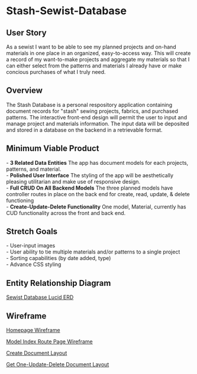 # Stash-Sewist-Database

<h2>User Story</h2>
As a sewist I want to be able to see my planned projects and on-hand materials in one place in an organized, easy-to-access way.  This will create a record of my want-to-make projects and aggregate my materials so that I can either select from the patterns and materials I already have or make concious purchases of what I truly need.

<h2>Overview</h2>
The Stash Database is a personal respository application containing document records for "stash" sewing projects, fabrics, and purchased patterns.  The interactive front-end design will permit the user to input and manage project and materials information.  The input data will be deposited and stored in a database on the backend in a retrievable format.

<h2>Minimum Viable Product</h2>
- <b>3 Related Data Entities</b>  The app has document models for each projects, patterns, and material.<br>
- <b>Polished User Interface</b>  The styling of the app will be aesthetically pleasing utilitarian and make use of responsive design.<br>
- <b>Full CRUD On All Backend Models</b>  The three planned models have controller routes in place on the back end for create, read, update, & delete functioning<br>
- <b>Create-Update-Delete Functionality</b> One model, Material, currently has CUD functionality across the front and back end.<br>

<h2>Stretch Goals</h2>
- User-input images<br>
- User ability to tie multiple materials and/or patterns to a single project<br>
- Sorting capabilities (by date added, type)<br>
- Advance CSS styling

<h2>Entity Relationship Diagram</h2>
<a href="https://lucid.app/lucidchart/6627721e-7929-40e0-a2a9-651570643368/edit?viewport_loc=-197%2C157%2C1597%2C791%2C0_0&invitationId=inv_5dce1b44-fd7c-42a4-9f07-1e24604e1d04">Sewist Database Lucid ERD</a>

<h2>Wireframe</h2>
<a href= "https://drive.google.com/file/d/1fDlrxvwVpeLG31UmrsBubFDZ_Muy6kAe/view?usp=sharing">Homepage Wireframe</a>

<a href="https://drive.google.com/file/d/1k4cnxTg7zqk-0j6WqDV4cZa726x50a8J/view?usp=sharing">Model Index Route Page Wireframe</a>

<a href="https://drive.google.com/file/d/1KJA4DrTqZxhDwagDJmUck9i3JzzAkL7C/view?usp=sharing">Create Document Layout</a>

<a href="https://drive.google.com/file/d/1sV8Q7y9tfunCjp4aKoRbu4ljy-0kvvgI/view?usp=sharing">Get One-Update-Delete Document Layout</a>
